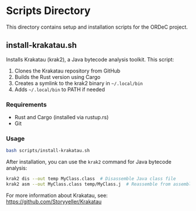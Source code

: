 # Scripts Directory

This directory contains setup and installation scripts for the ORDeC project.

## install-krakatau.sh

Installs Krakatau (krak2), a Java bytecode analysis toolkit. This script:

1. Clones the Krakatau repository from GitHub
2. Builds the Rust version using Cargo
3. Creates a symlink to the krak2 binary in `~/.local/bin`
4. Adds `~/.local/bin` to PATH if needed

### Requirements

- Rust and Cargo (installed via rustup.rs)
- Git

### Usage

```bash
bash scripts/install-krakatau.sh
```

After installation, you can use the `krak2` command for Java bytecode analysis:

```bash
krak2 dis --out temp MyClass.class  # Disassemble Java class file
krak2 asm --out MyClass.class temp/MyClass.j  # Reassemble from assembly
```

For more information about Krakatau, see: https://github.com/Storyyeller/Krakatau